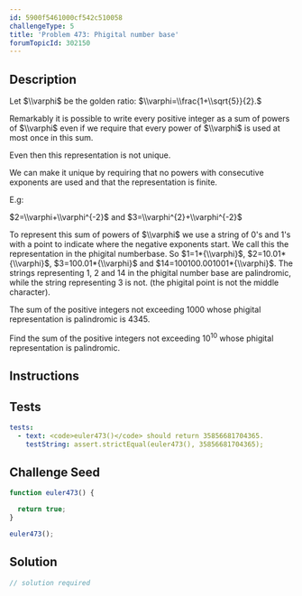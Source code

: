 ```yaml
---
id: 5900f5461000cf542c510058
challengeType: 5
title: 'Problem 473: Phigital number base'
forumTopicId: 302150
---
```


## Description

<section id='description'>

Let $\\varphi$ be the golden ratio: $\\varphi=\\frac{1+\\sqrt{5}}{2}.$

Remarkably it is possible to write every positive integer as a sum of powers of $\\varphi$ even if we require that every power of $\\varphi$ is used at most once in this sum.

Even then this representation is not unique.

We can make it unique by requiring that no powers with consecutive exponents are used and that the representation is finite.

E.g:

$2=\\varphi+\\varphi^{-2}$ and $3=\\varphi^{2}+\\varphi^{-2}$

To represent this sum of powers of $\\varphi$ we use a string of 0's and 1's with a point to indicate where the negative exponents start. We call this the representation in the phigital numberbase. So $1=1*{\\varphi}$, $2=10.01*{\\varphi}$, $3=100.01*{\\varphi}$ and $14=100100.001001*{\\varphi}$. The strings representing 1, 2 and 14 in the phigital number base are palindromic, while the string representing 3 is not. (the phigital point is not the middle character).

The sum of the positive integers not exceeding 1000 whose phigital representation is palindromic is 4345.

Find the sum of the positive integers not exceeding $10^{10}$ whose phigital representation is palindromic.

</section>

## Instructions

<section id='instructions'>

</section>

## Tests

<section id='tests'>

```yml
tests:
  - text: <code>euler473()</code> should return 35856681704365.
    testString: assert.strictEqual(euler473(), 35856681704365);

```

</section>

## Challenge Seed

<section id='challengeSeed'>

<div id='js-seed'>

```js
function euler473() {

  return true;
}

euler473();
```

</div>

</section>

## Solution

<section id='solution'>

```js
// solution required
```

</section>

